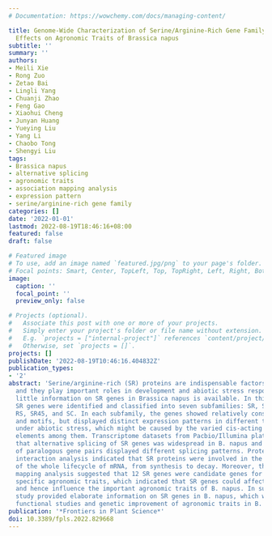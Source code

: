 ```yaml
---
# Documentation: https://wowchemy.com/docs/managing-content/

title: Genome-Wide Characterization of Serine/Arginine-Rich Gene Family and Its Genetic
  Effects on Agronomic Traits of Brassica napus
subtitle: ''
summary: ''
authors:
- Meili Xie
- Rong Zuo
- Zetao Bai
- Lingli Yang
- Chuanji Zhao
- Feng Gao
- Xiaohui Cheng
- Junyan Huang
- Yueying Liu
- Yang Li
- Chaobo Tong
- Shengyi Liu
tags:
- Brassica napus
- alternative splicing
- agronomic traits
- association mapping analysis
- expression pattern
- serine/arginine-rich gene family
categories: []
date: '2022-01-01'
lastmod: 2022-08-19T18:46:16+08:00
featured: false
draft: false

# Featured image
# To use, add an image named `featured.jpg/png` to your page's folder.
# Focal points: Smart, Center, TopLeft, Top, TopRight, Left, Right, BottomLeft, Bottom, BottomRight.
image:
  caption: ''
  focal_point: ''
  preview_only: false

# Projects (optional).
#   Associate this post with one or more of your projects.
#   Simply enter your project's folder or file name without extension.
#   E.g. `projects = ["internal-project"]` references `content/project/deep-learning/index.md`.
#   Otherwise, set `projects = []`.
projects: []
publishDate: '2022-08-19T10:46:16.404832Z'
publication_types:
- '2'
abstract: 'Serine/arginine-rich (SR) proteins are indispensable factors for RNA splicing,
  and they play important roles in development and abiotic stress responses. However,
  little information on SR genes in Brassica napus is available. In this study, 59
  SR genes were identified and classified into seven subfamilies: SR, SCL, RS2Z, RSZ,
  RS, SR45, and SC. In each subfamily, the genes showed relatively conserved structures
  and motifs, but displayed distinct expression patterns in different tissues and
  under abiotic stress, which might be caused by the varied cis-acting regulatory
  elements among them. Transcriptome datasets from Pacbio/Illumina platforms showed
  that alternative splicing of SR genes was widespread in B. napus and the majority
  of paralogous gene pairs displayed different splicing patterns. Protein-protein
  interaction analysis indicated that SR proteins were involved in the regulation
  of the whole lifecycle of mRNA, from synthesis to decay. Moreover, the association
  mapping analysis suggested that 12 SR genes were candidate genes for regulating
  specific agronomic traits, which indicated that SR genes could affect the development
  and hence influence the important agronomic traits of B. napus. In summary, this
  study provided elaborate information on SR genes in B. napus, which will aid further
  functional studies and genetic improvement of agronomic traits in B. napus.'
publication: '*Frontiers in Plant Science*'
doi: 10.3389/fpls.2022.829668
---
```

